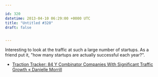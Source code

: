 ```yaml
---

id: 320
datetime: 2013-04-10 06:29:00 +0000 UTC
title: "Untitled #320"
draft: false


---
```


Interesting to look at the traffic at such a large number of startups. As a friend put it, "how many startups are actually successful each year?". 

 
 * [Traction Tracker: 84 Y Combinator Companies With Significant Traffic Growth « Danielle Morrill](http://www.daniellemorrill.com/2013/04/traction-tracker-84-y-combinator-companies-with-significant-traffic-growth/)


